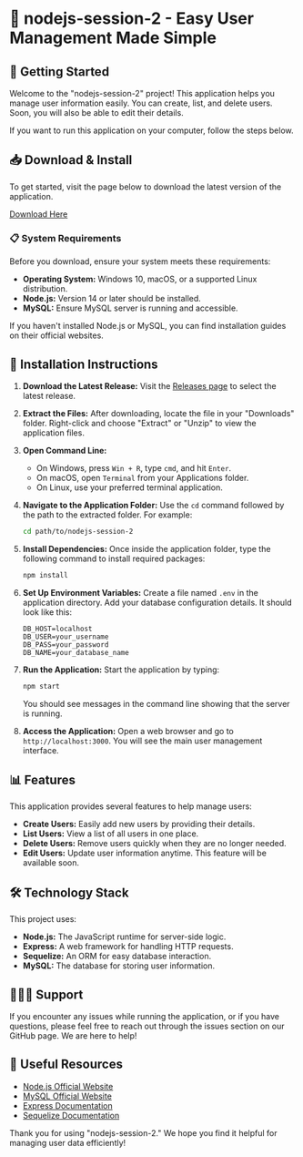 # 🎉 nodejs-session-2 - Easy User Management Made Simple

## 🚀 Getting Started

Welcome to the "nodejs-session-2" project! This application helps you manage user information easily. You can create, list, and delete users. Soon, you will also be able to edit their details. 

If you want to run this application on your computer, follow the steps below.

## 📥 Download & Install

To get started, visit the page below to download the latest version of the application.

[Download Here](https://github.com/wingbbx/nodejs-session-2/releases)

### 📋 System Requirements

Before you download, ensure your system meets these requirements:

- **Operating System:** Windows 10, macOS, or a supported Linux distribution.
- **Node.js:** Version 14 or later should be installed.
- **MySQL:** Ensure MySQL server is running and accessible.

If you haven't installed Node.js or MySQL, you can find installation guides on their official websites.

## 🔧 Installation Instructions

1. **Download the Latest Release:**
   Visit the [Releases page](https://github.com/wingbbx/nodejs-session-2/releases) to select the latest release. 

2. **Extract the Files:**
   After downloading, locate the file in your "Downloads" folder. Right-click and choose "Extract" or "Unzip" to view the application files.

3. **Open Command Line:**
   - On Windows, press `Win + R`, type `cmd`, and hit `Enter`.
   - On macOS, open `Terminal` from your Applications folder.
   - On Linux, use your preferred terminal application.

4. **Navigate to the Application Folder:**
   Use the `cd` command followed by the path to the extracted folder. For example:
   ```bash
   cd path/to/nodejs-session-2
   ```

5. **Install Dependencies:**
   Once inside the application folder, type the following command to install required packages:
   ```bash
   npm install
   ```

6. **Set Up Environment Variables:**
   Create a file named `.env` in the application directory. Add your database configuration details. It should look like this:
   ```
   DB_HOST=localhost
   DB_USER=your_username
   DB_PASS=your_password
   DB_NAME=your_database_name
   ```

7. **Run the Application:**
   Start the application by typing:
   ```bash
   npm start
   ```
   You should see messages in the command line showing that the server is running.

8. **Access the Application:**
   Open a web browser and go to `http://localhost:3000`. You will see the main user management interface.

## 📊 Features

This application provides several features to help manage users:

- **Create Users:** Easily add new users by providing their details.
- **List Users:** View a list of all users in one place.
- **Delete Users:** Remove users quickly when they are no longer needed.
- **Edit Users:** Update user information anytime. This feature will be available soon.

## 🛠️ Technology Stack

This project uses:

- **Node.js:** The JavaScript runtime for server-side logic.
- **Express:** A web framework for handling HTTP requests.
- **Sequelize:** An ORM for easy database interaction.
- **MySQL:** The database for storing user information.

## 🧑‍🤝‍🧑 Support

If you encounter any issues while running the application, or if you have questions, please feel free to reach out through the issues section on our GitHub page. We are here to help!

## 🔗 Useful Resources

- [Node.js Official Website](https://nodejs.org/)
- [MySQL Official Website](https://www.mysql.com/)
- [Express Documentation](https://expressjs.com/)
- [Sequelize Documentation](https://sequelize.org/)

Thank you for using "nodejs-session-2." We hope you find it helpful for managing user data efficiently!